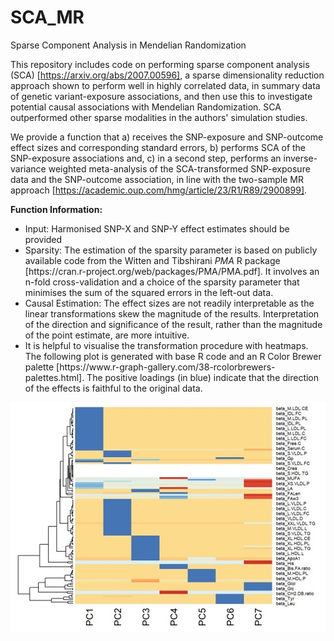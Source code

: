 # SCA_MR
Sparse Component Analysis in Mendelian Randomization

This repository includes code on performing sparse component analysis (SCA) [https://arxiv.org/abs/2007.00596], a sparse dimensionality reduction approach shown to perform well in highly correlated data, in summary data of genetic variant-exposure associations, and then use this to investigate potential causal associations with Mendelian Randomization. SCA outperformed other sparse modalities in the authors' simulation studies. 

We provide a function that 
a) receives the SNP-exposure and SNP-outcome effect sizes and corresponding standard errors,
b) performs SCA of the SNP-exposure associations and,
c) in a second step, performs an inverse-variance weighted meta-analysis of the SCA-transformed SNP-exposure data and the SNP-outcome association, in line with the two-sample MR approach [https://academic.oup.com/hmg/article/23/R1/R89/2900899].

<b>Function Information:</b>
<ul>
<li>Input: Harmonised SNP-X and SNP-Y effect estimates should be provided</li>
<li>Sparsity: The estimation of the sparsity parameter is based on publicly available code from the Witten and Tibshirani  <i>PMA</i> R package [https://cran.r-project.org/web/packages/PMA/PMA.pdf]. It involves an n-fold cross-validation and a choice of the sparsity parameter that minimises the sum of the squared errors in the left-out data.</li>
<li>Causal Estimation: The effect sizes are not readily interpretable as the linear transformations skew the magnitude of the results. Interpretation of the direction and significance of the result, rather than the magnitude of the point estimate, are more intuitive.</li>
<li>It is helpful to visualise the transformation procedure with heatmaps. The following plot is generated with base R code and an R Color Brewer palette [https://www.r-graph-gallery.com/38-rcolorbrewers-palettes.html]. The positive loadings (in blue) indicate that the direction of the effects is faithful to the original data.</li>
</ul>

![](https://github.com/vaskarageorg/SCA_MR/blob/main/heatmap.jpg?raw=true)

